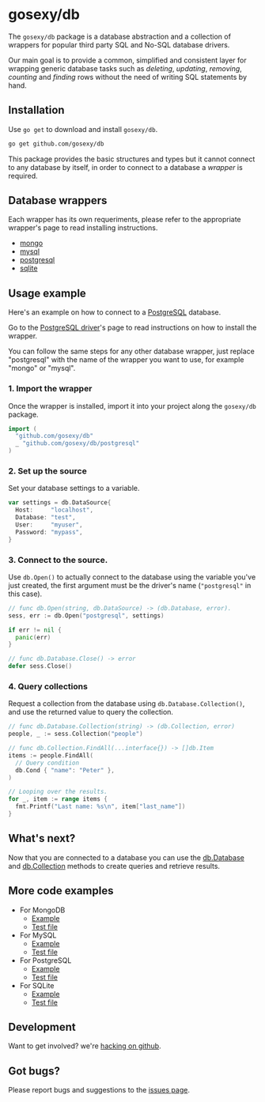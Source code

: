 # gosexy/db

The `gosexy/db` package is a database abstraction and a collection of wrappers
for popular third party SQL and No-SQL database drivers.

Our main goal is to provide a common, simplified and consistent layer for
wrapping generic database tasks such as *deleting*, *updating*, *removing*,
*counting* and *finding* rows without the need of writing SQL statements by
hand.

## Installation

Use `go get` to download and install `gosexy/db`.

```sh
go get github.com/gosexy/db
```

This package provides the basic structures and types but it cannot connect to any
database by itself, in order to connect to a database a *wrapper* is required.

## Database wrappers

Each wrapper has its own requeriments, please refer to the appropriate wrapper's
page to read installing instructions.

* [mongo](/db/wrappers/mongo)
* [mysql](/db/wrappers/mysql)
* [postgresql](/db/wrappers/postgresql)
* [sqlite](/db/wrappers/sqlite)

## Usage example

Here's an example on how to connect to a [PostgreSQL](http://postgresql.org)
database.

Go to the [PostgreSQL driver](/db/wrappers/postgresql)'s page to read
instructions on how to install the wrapper.

You can follow the same steps for any other database wrapper, just replace
"postgresql" with the name of the wrapper you want to use, for example
"mongo" or "mysql".

### 1. Import the wrapper

Once the wrapper is installed, import it into your project along the `gosexy/db`
package.

```go
import (
  "github.com/gosexy/db"
  _ "github.com/gosexy/db/postgresql"
)
```

### 2. Set up the source

Set your database settings to a variable.

```go
var settings = db.DataSource{
  Host:     "localhost",
  Database: "test",
  User:     "myuser",
  Password: "mypass",
}
```

### 3. Connect to the source.

Use `db.Open()` to actually connect to the database using the variable you've
just created, the first argument must be the driver's name (`"postgresql"` in
this case).

```go
// func db.Open(string, db.DataSource) -> (db.Database, error).
sess, err := db.Open("postgresql", settings)

if err != nil {
  panic(err)
}

// func db.Database.Close() -> error
defer sess.Close()
```

### 4. Query collections

Request a collection from the database using `db.Database.Collection()`, and
use the returned value to query the collection.

```go
// func db.Database.Collection(string) -> (db.Collection, error)
people, _ := sess.Collection("people")

// func db.Collection.FindAll(...interface{}) -> []db.Item
items := people.FindAll(
  // Query condition
  db.Cond { "name": "Peter" },
)

// Looping over the results.
for _, item := range items {
  fmt.Printf("Last name: %s\n", item["last_name"])
}
```
## What's next?

Now that you are connected to a database you can use the
[db.Database](/db/database) and [db.Collection](/db/collection) methods to
create queries and retrieve results.

## More code examples

* For MongoDB
  * [Example](https://github.com/gosexy/db/blob/master/_examples/mongo/main.go)
  * [Test file](https://github.com/gosexy/db/blob/master/mongo/mongo_test.go)
* For MySQL
  * [Example](https://github.com/gosexy/db/blob/master/_examples/mysql/main.go)
  * [Test file](https://github.com/gosexy/db/blob/master/mysql/mysql_test.go)
* For PostgreSQL
  * [Example](https://github.com/gosexy/db/blob/master/_examples/postgresql/main.go)
  * [Test file](https://github.com/gosexy/db/blob/master/postgresql/postgresql_test.go)
* For SQLite
  * [Example](https://github.com/gosexy/db/blob/master/_examples/sqlite/main.go)
  * [Test file](https://github.com/gosexy/db/blob/master/sqlite/sqlite_test.go)

## Development

Want to get involved? we're [hacking on github](http://github.com/gosexy/db).

## Got bugs?

Please report bugs and suggestions to the
[issues page](https://github.com/gosexy/db/issues).
